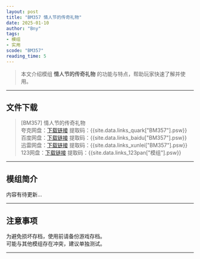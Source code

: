 ```yaml
---
layout: post
title: "BM357 情人节的传奇礼物"
date: 2025-01-10
author: "Bny"
tags: 
- 模组
- 实用
scode: "BM357"
reading_time: 5
---
```


> 本文介绍模组 **情人节的传奇礼物** 的功能与特点，帮助玩家快速了解并使用。

---

## 文件下载

> [BM357] 情人节的传奇礼物  
夸克网盘：[下载链接]({{site.data.links_quark["BM357"].url}}) 提取码：{{site.data.links_quark["BM357"].psw}}  
百度网盘：[下载链接]({{site.data.links_baidu["BM357"].url}}) 提取码：{{site.data.links_baidu["BM357"].psw}}  
迅雷网盘：[下载链接]({{site.data.links_xunlei["BM357"].url}}) 提取码：{{site.data.links_xunlei["BM357"].psw}}  
123网盘：[下载链接]({{site.data.links_123pan["模组"].url}}) 提取码：{{site.data.links_123pan["模组"].psw}}  

---

## 模组简介

>  
内容有待更新...  

---

## 注意事项

>  
为避免损坏存档，使用前请备份游戏存档。  
可能与其他模组存在冲突，建议单独测试。  

---

